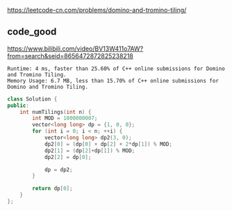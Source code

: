 
https://leetcode-cn.com/problems/domino-and-tromino-tiling/

## code_good

https://www.bilibili.com/video/BV13W411o7AW?from=search&seid=8656472872825238218

```
Runtime: 4 ms, faster than 25.60% of C++ online submissions for Domino and Tromino Tiling.
Memory Usage: 6.7 MB, less than 15.70% of C++ online submissions for Domino and Tromino Tiling.
```

```cpp
class Solution {
public:
    int numTilings(int n) {
        int MOD = 1000000007;
        vector<long long> dp = {1, 0, 0};
        for (int i = 0; i < n; ++i) {
            vector<long long> dp2(3, 0);
            dp2[0] = (dp[0] + dp[2] + 2*dp[1]) % MOD;
            dp2[1] = (dp[2]+dp[1]) % MOD;
            dp2[2] = dp[0];

            dp = dp2;
        }

        return dp[0];
    }
};
```